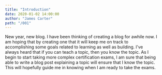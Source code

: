 ```yaml
---
title: "Introduction"
date: 2020-01-02 14:00:00
author: "James Carter"
path: "/001"
---
```


New year, new blog. I have been thinking of creating a blog for awhile now. I am hoping that by creating one that it will keep me on track to accomplishing some goals related to learning as well as building. I've always heard that if you can teach a topic, then you know the topic. As I begin to start taking more complex certification exams, I am sure that being able to write a blog post explaining a topic will ensure that I know the topic. This will hopefully guide me in knowing when I am ready to take the exams.
